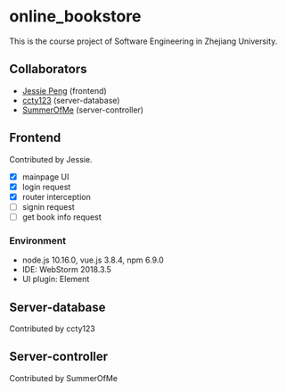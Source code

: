# online_bookstore

This is the course project of Software Engineering in Zhejiang University.

## Collaborators

- [Jessie Peng](https://github.com/jessiepyx) (frontend)
- [ccty123](https://github.com/ccty123) (server-database)
- [SummerOfMe](https://github.com/SummerOfMe) (server-controller)

## Frontend

Contributed by Jessie.

- [x] mainpage UI
- [x] login request
- [x] router interception
- [ ] signin request
- [ ] get book info request

### Environment

- node.js 10.16.0, vue.js 3.8.4, npm 6.9.0
- IDE: WebStorm 2018.3.5
- UI plugin: Element 

## Server-database

Contributed by ccty123

## Server-controller

Contributed by SummerOfMe


